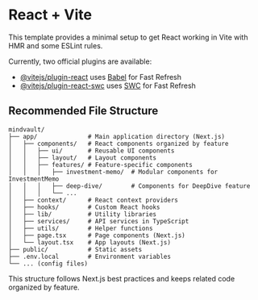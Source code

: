 # React + Vite

This template provides a minimal setup to get React working in Vite with HMR and some ESLint rules.

Currently, two official plugins are available:

- [@vitejs/plugin-react](https://github.com/vitejs/vite-plugin-react/blob/main/packages/plugin-react/README.md) uses [Babel](https://babeljs.io/) for Fast Refresh
- [@vitejs/plugin-react-swc](https://github.com/vitejs/vite-plugin-react-swc) uses [SWC](https://swc.rs/) for Fast Refresh

## Recommended File Structure

```
mindvault/
├── app/              # Main application directory (Next.js)
│   ├── components/   # React components organized by feature
│   │   ├── ui/       # Reusable UI components
│   │   ├── layout/   # Layout components
│   │   ├── features/ # Feature-specific components
│   │   │   ├── investment-memo/  # Modular components for InvestmentMemo
│   │   │   ├── deep-dive/        # Components for DeepDive feature
│   │   │   └── ...
│   ├── context/      # React context providers
│   ├── hooks/        # Custom React hooks
│   ├── lib/          # Utility libraries
│   ├── services/     # API services in TypeScript
│   ├── utils/        # Helper functions
│   ├── page.tsx      # Page components (Next.js)
│   └── layout.tsx    # App layouts (Next.js)
├── public/           # Static assets
├── .env.local        # Environment variables
└── ... (config files)
```

This structure follows Next.js best practices and keeps related code organized by feature.
